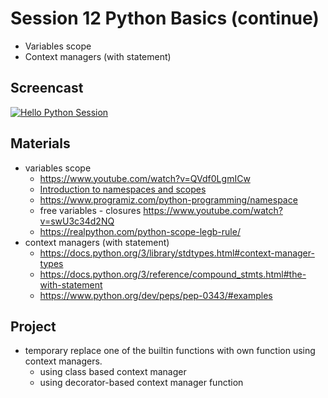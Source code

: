# Session 12 Python Basics (continue)

- Variables scope
- Context managers (with statement)

## Screencast
[![Hello Python Session](http://img.youtube.com/vi/Ptq5GqDc0J0/0.jpg)](http://www.youtube.com/watch?v=Ptq5GqDc0J0 "Hello Python Session")


## Materials
- variables scope 
  - https://www.youtube.com/watch?v=QVdf0LgmICw 
  - [Introduction to namespaces and scopes](https://nbviewer.jupyter.org/github/rasbt/python_reference/blob/master/tutorials/scope_resolution_legb_rule.ipynb#introduction)
  - https://www.programiz.com/python-programming/namespace
  - free variables - closures https://www.youtube.com/watch?v=swU3c34d2NQ
  - https://realpython.com/python-scope-legb-rule/
- context managers (with statement)
  - https://docs.python.org/3/library/stdtypes.html#context-manager-types 
  - https://docs.python.org/3/reference/compound_stmts.html#the-with-statement
  - https://www.python.org/dev/peps/pep-0343/#examples

## Project
- temporary replace one of the builtin functions with own function using context managers.
  - using class based context manager
  - using decorator-based context manager function 

